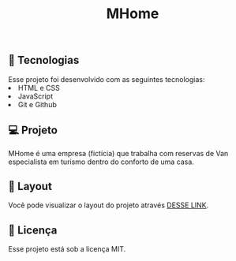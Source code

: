 <h1 align="center"> MHome </h1>

<br>
<!-- <p align="center">
  <img alt="projeto site" src="./github/Perfil.png" width="100%">
</p> -->
<h2>🚀 Tecnologias</h2>
Esse projeto foi desenvolvido com as seguintes tecnologias:
<br>
<lu>
<li>HTML e CSS</li>
<li>JavaScript</li>
<li>Git e Github</li>

<h2>💻 Projeto</h2>

MHome é uma empresa (fictícia) que trabalha com reservas de Van especialista em turismo dentro do
conforto de uma casa.


<h2>🔖 Layout</h2>

Você pode visualizar o layout do projeto através [DESSE LINK](https://www.canva.com/design/DAFhxu8hZ5I/QuqP4wR3mVYQG4cTwKNpWg/edit?utm_content=DAFhxu8hZ5I&utm_campaign=designshare&utm_medium=link2&utm_source=sharebutton).
 <h2>📝 Licença </h2>
Esse projeto está sob a licença MIT.
